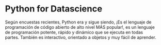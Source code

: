 # Python for Datascience

Según encuestas recientes, Python era y sigue siendo, ¡Es el lenguaje de programación de código abierto de alto nivel MÁS popular!, es un lenguaje de programación potente, rápido y dinámico que se ejecuta en todas partes. También es interactivo, orientado a objetos y muy fácil de aprender.

